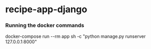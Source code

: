 # recipe-app-django

### Running the docker commands
docker-compose run --rm app sh -c "python manage.py runserver 127.0.0.1:8000"